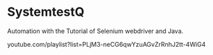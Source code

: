 # SystemtestQ

Automation with the Tutorial of Selenium webdriver and Java.

youtube.com/playlist?list=PLjM3-neCG6qwYzuAGvZrRnhJ2tt-4WiG4
